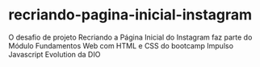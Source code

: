 # recriando-pagina-inicial-instagram
O desafio de projeto Recriando a Página Inicial do Instagram faz parte do Módulo Fundamentos Web com HTML e CSS do bootcamp Impulso Javascript Evolution da DIO
